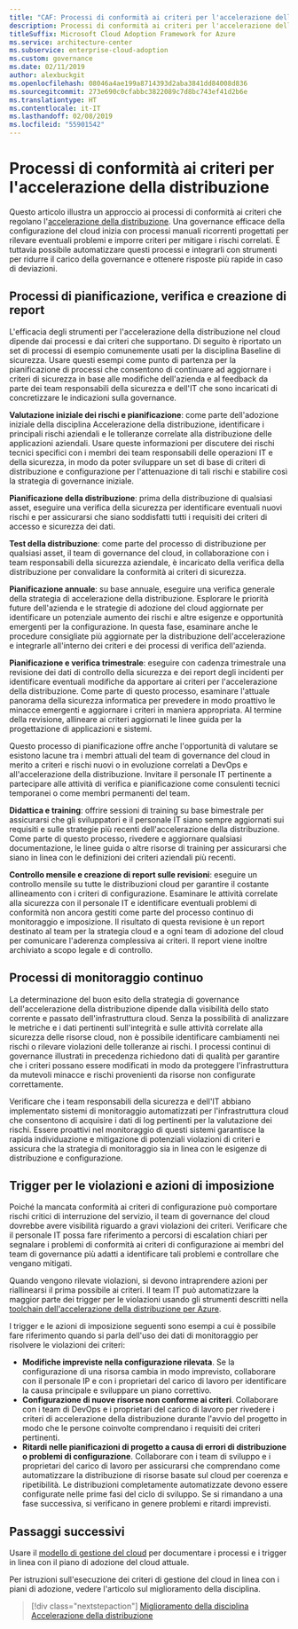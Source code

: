 ```yaml
---
title: "CAF: Processi di conformità ai criteri per l'accelerazione della distribuzione"
description: Processi di conformità ai criteri per l'accelerazione della distribuzione
titleSuffix: Microsoft Cloud Adoption Framework for Azure
ms.service: architecture-center
ms.subservice: enterprise-cloud-adoption
ms.custom: governance
ms.date: 02/11/2019
author: alexbuckgit
ms.openlocfilehash: 08046a4ae199a8714393d2aba3841dd84008d836
ms.sourcegitcommit: 273e690c0cfabbc3822089c7d8bc743ef41d2b6e
ms.translationtype: HT
ms.contentlocale: it-IT
ms.lasthandoff: 02/08/2019
ms.locfileid: "55901542"
---
```

# <a name="deployment-acceleration-policy-compliance-processes"></a>Processi di conformità ai criteri per l'accelerazione della distribuzione

Questo articolo illustra un approccio ai processi di conformità ai criteri che regolano l'[accelerazione della distribuzione](./overview.md). Una governance efficace della configurazione del cloud inizia con processi manuali ricorrenti progettati per rilevare eventuali problemi e imporre criteri per mitigare i rischi correlati. È tuttavia possibile automatizzare questi processi e integrarli con strumenti per ridurre il carico della governance e ottenere risposte più rapide in caso di deviazioni.

## <a name="planning-review-and-reporting-processes"></a>Processi di pianificazione, verifica e creazione di report

L'efficacia degli strumenti per l'accelerazione della distribuzione nel cloud dipende dai processi e dai criteri che supportano. Di seguito è riportato un set di processi di esempio comunemente usati per la disciplina Baseline di sicurezza. Usare questi esempi come punto di partenza per la pianificazione di processi che consentono di continuare ad aggiornare i criteri di sicurezza in base alle modifiche dell'azienda e al feedback da parte dei team responsabili della sicurezza e dell'IT che sono incaricati di concretizzare le indicazioni sulla governance.

**Valutazione iniziale dei rischi e pianificazione**: come parte dell'adozione iniziale della disciplina Accelerazione della distribuzione, identificare i principali rischi aziendali e le tolleranze correlate alla distribuzione delle applicazioni aziendali. Usare queste informazioni per discutere dei rischi tecnici specifici con i membri dei team responsabili delle operazioni IT e della sicurezza, in modo da poter sviluppare un set di base di criteri di distribuzione e configurazione per l'attenuazione di tali rischi e stabilire così la strategia di governance iniziale.

**Pianificazione della distribuzione**: prima della distribuzione di qualsiasi asset, eseguire una verifica della sicurezza per identificare eventuali nuovi rischi e per assicurarsi che siano soddisfatti tutti i requisiti dei criteri di accesso e sicurezza dei dati.

**Test della distribuzione**: come parte del processo di distribuzione per qualsiasi asset, il team di governance del cloud, in collaborazione con i team responsabili della sicurezza aziendale, è incaricato della verifica della distribuzione per convalidare la conformità ai criteri di sicurezza.

**Pianificazione annuale**: su base annuale, eseguire una verifica generale della strategia di accelerazione della distribuzione. Esplorare le priorità future dell'azienda e le strategie di adozione del cloud aggiornate per identificare un potenziale aumento dei rischi e altre esigenze e opportunità emergenti per la configurazione. In questa fase, esaminare anche le procedure consigliate più aggiornate per la distribuzione dell'accelerazione e integrarle all'interno dei criteri e dei processi di verifica dell'azienda.

**Pianificazione e verifica trimestrale**: eseguire con cadenza trimestrale una revisione dei dati di controllo della sicurezza e dei report degli incidenti per identificare eventuali modifiche da apportare ai criteri per l'accelerazione della distribuzione. Come parte di questo processo, esaminare l'attuale panorama della sicurezza informatica per prevedere in modo proattivo le minacce emergenti e aggiornare i criteri in maniera appropriata. Al termine della revisione, allineare ai criteri aggiornati le linee guida per la progettazione di applicazioni e sistemi.

Questo processo di pianificazione offre anche l'opportunità di valutare se esistono lacune tra i membri attuali del team di governance del cloud in merito a criteri e rischi nuovi o in evoluzione correlati a DevOps e all'accelerazione della distribuzione. Invitare il personale IT pertinente a partecipare alle attività di verifica e pianificazione come consulenti tecnici temporanei o come membri permanenti del team.

**Didattica e training**: offrire sessioni di training su base bimestrale per assicurarsi che gli sviluppatori e il personale IT siano sempre aggiornati sui requisiti e sulle strategie più recenti dell'accelerazione della distribuzione. Come parte di questo processo, rivedere e aggiornare qualsiasi documentazione, le linee guida o altre risorse di training per assicurarsi che siano in linea con le definizioni dei criteri aziendali più recenti.

**Controllo mensile e creazione di report sulle revisioni**: eseguire un controllo mensile su tutte le distribuzioni cloud per garantire il costante allineamento con i criteri di configurazione. Esaminare le attività correlate alla sicurezza con il personale IT e identificare eventuali problemi di conformità non ancora gestiti come parte del processo continuo di monitoraggio e imposizione. Il risultato di questa revisione è un report destinato al team per la strategia cloud e a ogni team di adozione del cloud per comunicare l'aderenza complessiva ai criteri. Il report viene inoltre archiviato a scopo legale e di controllo.

## <a name="ongoing-monitoring-processes"></a>Processi di monitoraggio continuo

La determinazione del buon esito della strategia di governance dell'accelerazione della distribuzione dipende dalla visibilità dello stato corrente e passato dell'infrastruttura cloud. Senza la possibilità di analizzare le metriche e i dati pertinenti sull'integrità e sulle attività correlate alla sicurezza delle risorse cloud, non è possibile identificare cambiamenti nei rischi o rilevare violazioni delle tolleranze ai rischi. I processi continui di governance illustrati in precedenza richiedono dati di qualità per garantire che i criteri possano essere modificati in modo da proteggere l'infrastruttura da mutevoli minacce e rischi provenienti da risorse non configurate correttamente.

Verificare che i team responsabili della sicurezza e dell'IT abbiano implementato sistemi di monitoraggio automatizzati per l'infrastruttura cloud che consentono di acquisire i dati di log pertinenti per la valutazione dei rischi. Essere proattivi nel monitoraggio di questi sistemi garantisce la rapida individuazione e mitigazione di potenziali violazioni di criteri e assicura che la strategia di monitoraggio sia in linea con le esigenze di distribuzione e configurazione.

## <a name="violation-triggers-and-enforcement-actions"></a>Trigger per le violazioni e azioni di imposizione

Poiché la mancata conformità ai criteri di configurazione può comportare rischi critici di interruzione del servizio, il team di governance del cloud dovrebbe avere visibilità riguardo a gravi violazioni dei criteri. Verificare che il personale IT possa fare riferimento a percorsi di escalation chiari per segnalare i problemi di conformità ai criteri di configurazione ai membri del team di governance più adatti a identificare tali problemi e controllare che vengano mitigati.  

Quando vengono rilevate violazioni, si devono intraprendere azioni per riallinearsi il prima possibile ai criteri. Il team IT può automatizzare la maggior parte dei trigger per le violazioni usando gli strumenti descritti nella [toolchain dell'accelerazione della distribuzione per Azure](toolchain.md).

I trigger e le azioni di imposizione seguenti sono esempi a cui è possibile fare riferimento quando si parla dell'uso dei dati di monitoraggio per risolvere le violazioni dei criteri:

- **Modifiche impreviste nella configurazione rilevata**. Se la configurazione di una risorsa cambia in modo imprevisto, collaborare con il personale IP e con i proprietari del carico di lavoro per identificare la causa principale e sviluppare un piano correttivo.
- **Configurazione di nuove risorse non conforme ai criteri**. Collaborare con i team di DevOps e i proprietari del carico di lavoro per rivedere i criteri di accelerazione della distribuzione durante l'avvio del progetto in modo che le persone coinvolte comprendano i requisiti dei criteri pertinenti.
- **Ritardi nelle pianificazioni di progetto a causa di errori di distribuzione o problemi di configurazione**. Collaborare con i team di sviluppo e i proprietari del carico di lavoro per assicurarsi che comprendano come automatizzare la distribuzione di risorse basate sul cloud per coerenza e ripetibilità. Le distribuzioni completamente automatizzate devono essere configurate nelle prime fasi del ciclo di sviluppo. Se si rimandano a una fase successiva, si verificano in genere problemi e ritardi imprevisti.

## <a name="next-steps"></a>Passaggi successivi

Usare il [modello di gestione del cloud](./template.md) per documentare i processi e i trigger in linea con il piano di adozione del cloud attuale.

Per istruzioni sull'esecuzione dei criteri di gestione del cloud in linea con i piani di adozione, vedere l'articolo sul miglioramento della disciplina.

> [!div class="nextstepaction"]
> [Miglioramento della disciplina Accelerazione della distribuzione](./discipline-improvement.md)

